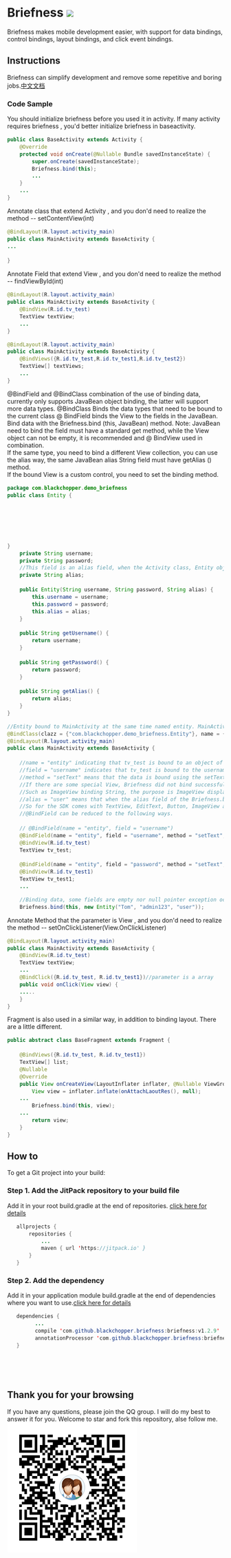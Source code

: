 # Briefness  [![](https://jitpack.io/v/blackchopper/briefness.svg)](https://jitpack.io/#blackchopper/briefness)
Briefness makes mobile development easier, with support for data bindings, control bindings, layout bindings, and click event bindings.
## Instructions
Briefness can simplify development and remove some repetitive and boring jobs.[中文文档](https://github.com/blackchopper/Briefness/blob/master/README_CHINESE.md)
### Code Sample
You should initialize briefness before you used it in activity. If many activity requires briefness , you'd better initialize briefness in baseactivity.
```Java
public class BaseActivity extends Activity {
    @Override
    protected void onCreate(@Nullable Bundle savedInstanceState) {
        super.onCreate(savedInstanceState);
        Briefness.bind(this);
        ...
    }
    ...
}
```
Annotate class that extend Activity , and you don'd need to realize the method -- setContentView(int)
```Java
@BindLayout(R.layout.activity_main)
public class MainActivity extends BaseActivity {
...

}

```
Annotate Field that extend View , and you don'd need to realize the method -- findViewById(int)
```Java
@BindLayout(R.layout.activity_main)
public class MainActivity extends BaseActivity {
    @BindView(R.id.tv_test)
    TextView textView;
    ...
}
```
```Java
@BindLayout(R.layout.activity_main)
public class MainActivity extends BaseActivity {
    @BindViews({R.id.tv_test,R.id.tv_test1,R.id.tv_test2})
    TextView[] textViews;
    ...
}
```
@BindField and @BindClass combination of the use of binding data, currently only supports JavaBean object binding, the latter will support more data types. @BindClass Binds the data types that need to be bound to the current class @ BindField binds the View to the fields in the JavaBean. Bind data with the Briefness.bind (this, JavaBean) method. Note: JavaBean need to bind the field must have a standard get method, while the View object can not be empty, it is recommended and @ BindView used in combination.
<br>If the same type, you need to bind a different View collection, you can use the alias way, the same JavaBean alias String field must have getAlias () method.
<br>If the bound View is a custom control, you need to set the binding method.

```Java
package com.blackchopper.demo_briefness
public class Entity {






}
    private String username;
    private String password;
    //This field is an alias field, when the Activity class, Entity objects need to bind different View collection, you need an alias field, if only a View collection is not required.
    private String alias;

    public Entity(String username, String password, String alias) {
        this.username = username;
        this.password = password;
        this.alias = alias;
    }

    public String getUsername() {
        return username;
    }

    public String getPassword() {
        return password;
    }

    public String getAlias() {
        return alias;
    }
}
```
```Java
//Entity bound to MainActivity at the same time named entity. MainActivity can bind multiple JavaBeans. Clazz binding is Class JavaBean class name data, name is named data, the relationship between them is in accordance with the order of the corresponding.
@BindClass(clazz = {"com.blackchopper.demo_briefness.Entity"}, name = {"entity"})
@BindLayout(R.layout.activity_main)
public class MainActivity extends BaseActivity {

    //name = "entity" indicating that tv_test is bound to an object of com.blackchopper.demo_briefness.Entity named "entity".
    //field = "username" indicates that tv_test is bound to the username field in the JavaBean. At the same time tv_view can not be empty, so you need @BindView.
    //method = "setText" means that the data is bound using the setText method of tv_test, and the method of binding data common in Briefness has been implemented. Such as TextView, EditText, Button's setText method, and ImageView.setImageBitmap method.
    //If there are some special View, Briefness did not bind successfully, or need a special method binding, you can create a package named briefness class called BriefnessInjector at the same time achieve Injector interface, unbound successful View Will be Inject (View view, Onject obj) callback.
    //Such as ImageView binding String, the purpose is ImageView display pictures on the network, and Briefness no method to match, if the briefness.BriefnessInjector class exists, it will be exposed through this class, the binding process to achieve their own.
    //alias = "user" means that when the alias field of the Briefness.bind object must be user to be successfully bound to tv_view, here we only bind two View, at the same time the two View binding data are in the same Object, so you do not need alias alias.
    //So for the SDK comes with TextView, EditText, Button, ImageView and their subclasses do not need to specify the method.
    //@BindField can be reduced to the following ways.

    // @BindField(name = "entity", field = "username")
    @BindField(name = "entity", field = "username", method = "setText", alias = "user")
    @BindView(R.id.tv_test)
    TextView tv_test;

    @BindField(name = "entity", field = "password", method = "setText", alias = "user")
    @BindView(R.id.tv_test1)
    TextView tv_test1;
    ...
```
```Java
    //Binding data, some fields are empty nor null pointer exception occurs.
    Briefness.bind(this, new Entity("Tom", "admin123", "user"));
```

Annotate Method that the parameter is View , and you don'd need to realize the method -- setOnClickListener(View.OnClickListener)
```Java
@BindLayout(R.layout.activity_main)
public class MainActivity extends BaseActivity {
    @BindView(R.id.tv_test)
    TextView textView;
    ...
    @BindClick({R.id.tv_test, R.id.tv_test1})//parameter is a array
    public void onClick(View view) {
    .....
    }
}

```
Fragment is also used in a similar way, in addition to binding layout. There are a little different.
```Java
public abstract class BaseFragment extends Fragment {

    @BindViews({R.id.tv_test, R.id.tv_test1})
    TextView[] list;
    @Nullable
    @Override
    public View onCreateView(LayoutInflater inflater, @Nullable ViewGroup container, Bundle savedInstanceState) {
        View view = inflater.inflate(onAttachLaoutRes(), null);
	...
        Briefness.bind(this, view);
   	...
        return view;
    }
}
```
 
## How to
To get a Git project into your build:
### Step 1. Add the JitPack repository to your build file
Add it in your root build.gradle at the end of repositories.   [click here for details](https://github.com/blackchopper/CarouselBanner/blob/master/root_build.gradle.png)
 ```Java
 	allprojects {
 		repositories {
 			...
 			maven { url 'https://jitpack.io' }
 		}
 	}
 ```
### Step 2. Add the dependency
Add it in your application module build.gradle at the end of dependencies where you want to use.[click here for details](https://github.com/blackchopper/CarouselBanner/blob/master/application_build.gradle.png)
 ```Java
 	dependencies {
          ...
          compile 'com.github.blackchopper.briefness:briefness:v1.2.9'
    	  annotationProcessor 'com.github.blackchopper.briefness:briefness-compiler:v1.2.9'
 	}
 ```
<br><br><br>
## Thank you for your browsing
If you have any questions, please join the QQ group. I will do my best to answer it for you. Welcome to star and fork this repository, alse follow me.
<br>
![Image Text](https://github.com/blackchopper/CarouselBanner/blob/master/qq_group.png)

